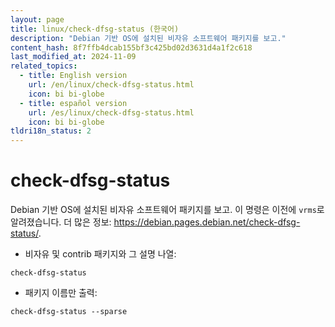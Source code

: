 ```yaml
---
layout: page
title: linux/check-dfsg-status (한국어)
description: "Debian 기반 OS에 설치된 비자유 소프트웨어 패키지를 보고."
content_hash: 8f7ffb4dcab155bf3c425bd02d3631d4a1f2c618
last_modified_at: 2024-11-09
related_topics:
  - title: English version
    url: /en/linux/check-dfsg-status.html
    icon: bi bi-globe
  - title: español version
    url: /es/linux/check-dfsg-status.html
    icon: bi bi-globe
tldri18n_status: 2
---
```

# check-dfsg-status

Debian 기반 OS에 설치된 비자유 소프트웨어 패키지를 보고.
이 명령은 이전에 `vrms`로 알려졌습니다.
더 많은 정보: <https://debian.pages.debian.net/check-dfsg-status/>.

- 비자유 및 contrib 패키지와 그 설명 나열:

`check-dfsg-status`

- 패키지 이름만 출력:

`check-dfsg-status --sparse`
